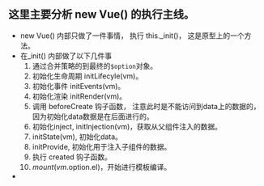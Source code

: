 ## 这里主要分析 new Vue() 的执行主线。

- new Vue() 内部只做了一件事情， 执行 this._init()， 这是原型上的一个方法。
- 在_init() 内部做了以下几件事
  1. 通过合并策略的到最终的`$option`对象。
  2. 初始化生命周期 initLifecyle(vm)。
  3. 初始化事件 initEvents(vm)。
  4. 初始化渲染 initRender(vm)。
  5. 调用 beforeCreate 钩子函数， 注意此时是不能访问到data上的数据的，因为初始化data数据是在后面进行的。
  6. 初始化inject, initInjection(vm)，获取从父组件注入的数据。
  7. initState(vm),  初始化data。
  8. initProvide, 初始化用于注入子组件的数据。
  9. 执行 created 钩子函数。
  10. $mount(vm.$option.el)，开始进行模板编译。
- 
